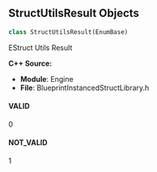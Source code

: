 ## StructUtilsResult Objects

```python
class StructUtilsResult(EnumBase)
```

EStruct Utils Result

**C++ Source:**

- **Module**: Engine
- **File**: BlueprintInstancedStructLibrary.h

<a id="unreal.StructUtilsResult.VALID"></a>

#### VALID

0

<a id="unreal.StructUtilsResult.NOT_VALID"></a>

#### NOT_VALID

1

<a id="unreal.InterfaceValidResult"></a>